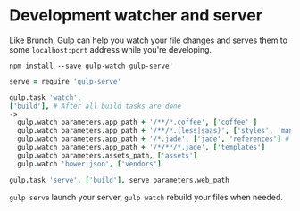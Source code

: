 # Development watcher and server

Like Brunch, Gulp can help you watch your file changes and serves them to some `localhost:port` address while you're developing.

`npm install --save gulp-watch gulp-serve'`

```coffee
serve = require 'gulp-serve'

gulp.task 'watch',
['build'], # After all build tasks are done
->
  gulp.watch parameters.app_path + '/**/*.coffee', ['coffee' ]
  gulp.watch parameters.app_path + '/**/*.(less|saas)', ['styles', 'manifest', 'references'] # Manifest and references task is necessary if these files are versioned
  gulp.watch parameters.app_path + '/*.jade', ['jade', 'references'] # References task only for files that contain references (but are not versioned, typically index.(jade|html))
  gulp.watch parameters.app_path + '/*/**/*.jade', ['templates']
  gulp.watch parameters.assets_path, ['assets']
  gulp.watch 'bower.json', ['vendors']
```

```coffee
gulp.task 'serve', ['build'], serve parameters.web_path
```

`gulp serve` launch your server, `gulp watch` rebuild your files when needed.
